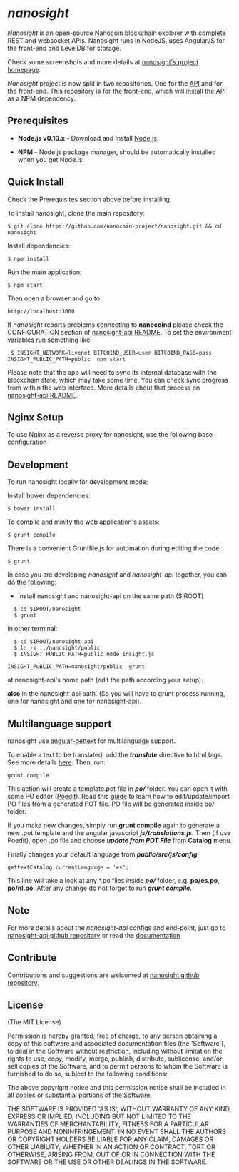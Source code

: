 # *nanosight*

*Nanosight* is an open-source Nanocoin blockchain explorer with complete REST and websocket APIs.
Nanosight runs in NodeJS, uses AngularJS for the front-end and LevelDB for storage.

Check some screenshots and more details at [nanosight's project homepage](https://github.com/nanocoin-project/nanosight).

*Nanosight* project is now split in two repositories. One for the [API](https://github.com/nanocoin-project/nanosight-api)
and for the front-end. This repository is for the front-end, which will install the API as a NPM dependency.


## Prerequisites

* **Node.js v0.10.x** - Download and Install [Node.js](http://www.nodejs.org/download/).

* **NPM** - Node.js package manager, should be automatically installed when you get Node.js.


## Quick Install
  Check the Prerequisites section above before installing.

  To install nanosight, clone the main repository:

    $ git clone https://github.com/nanocoin-project/nanosight.git && cd nanosight

  Install dependencies:

    $ npm install
    
  Run the main application:

    $ npm start
    
  Then open a browser and go to:

    http://localhost:3000

  If *nanosight* reports problems connecting to **nanocoind** please check the CONFIGURATION section of 
  [nanosight-api README](https://github.com/nanocoin-project/nanosight-api/blob/master/README.md). To set the 
  environment variables run something like:
  
     $ INSIGHT_NETWORK=livenet BITCOIND_USER=user BITCOIND_PASS=pass INSIGHT_PUBLIC_PATH=public  npm start


  Please note that the app will need to sync its internal database
  with the blockchain state, which may take some time. You can check
  sync progress from within the web interface. More details about that process
  on [nanosight-api README](https://github.com/nanocoin-project/nanosight-api/blob/master/README.md). 
  
  
## Nginx Setup

To use Nginx as a reverse proxy for nanosight, use the following base [configuration](https://gist.github.com/matiu/bdd5e55ff0ad90b54261)


## Development

To run nanosight locally for development mode:

Install bower dependencies:

```
$ bower install
```

To compile and minify the web application's assets:

```
$ grunt compile
```

There is a convenient Gruntfile.js for automation during editing the code

```
$ grunt
```

In case you are developing *nanosight* and *nanosight-api* together, you can do the following:

* Install nanosight and nanosight-api on the same path ($IROOT)

```
  $ cd $IROOT/nanosight
  $ grunt
```

in other terminal:

```
  $ cd $IROOT/nanosight-api
  $ ln -s ../nanosight/public
  $ INSIGHT_PUBLIC_PATH=public node insight.js 
```


``` 
INSIGHT_PUBLIC_PATH=nanosight/public  grunt
```

at nanosight-api's home path (edit the path according your setup).

**also** in the nanosight-api path. (So you will have to grunt process running, one for nanosight and one for nanosight-api).


## Multilanguage support

nanosight use [angular-gettext](http://angular-gettext.rocketeer.be) for
multilanguage support. 

To enable a text to be translated, add the ***translate*** directive to html tags. See more details [here](http://angular-gettext.rocketeer.be/dev-guide/annotate/). Then, run:

```
grunt compile
```

This action will create a template.pot file in ***po/*** folder. You can open
it with some PO editor ([Poedit](http://poedit.net)). Read this [guide](http://angular-gettext.rocketeer.be/dev-guide/translate/) to learn how to edit/update/import PO files from a generated POT file. PO file will be generated inside po/ folder.

If you make new changes, simply run **grunt compile** again to generate a new .pot template and the angular javascript ***js/translations.js***. Then (if use Poedit), open .po file and choose ***update from POT File*** from **Catalog** menu.

Finally changes your default language from ***public/src/js/config*** 

```
gettextCatalog.currentLanguage = 'es';
```

This line will take a look at any *.po files inside ***po/*** folder, e.g.
**po/es.po**, **po/nl.po**. After any change do not forget to run ***grunt
compile***.


## Note

For more details about the *nanosight-api* configs and end-point, just go to [nanosight-api github repository](https://github.com/nanocoin-project/nanosight-api) or read the [documentation](https://github.com/nanocoin-project/nanosight-api/blob/master/README.md)

## Contribute

Contributions and suggestions are welcomed at [nanosight github repository](https://github.com/nanocoin-project/nanosight).


## License
(The MIT License)

Permission is hereby granted, free of charge, to any person obtaining
a copy of this software and associated documentation files (the
'Software'), to deal in the Software without restriction, including
without limitation the rights to use, copy, modify, merge, publish,
distribute, sublicense, and/or sell copies of the Software, and to
permit persons to whom the Software is furnished to do so, subject to
the following conditions:

The above copyright notice and this permission notice shall be
included in all copies or substantial portions of the Software.

THE SOFTWARE IS PROVIDED 'AS IS', WITHOUT WARRANTY OF ANY KIND,
EXPRESS OR IMPLIED, INCLUDING BUT NOT LIMITED TO THE WARRANTIES OF
MERCHANTABILITY, FITNESS FOR A PARTICULAR PURPOSE AND NONINFRINGEMENT.
IN NO EVENT SHALL THE AUTHORS OR COPYRIGHT HOLDERS BE LIABLE FOR ANY
CLAIM, DAMAGES OR OTHER LIABILITY, WHETHER IN AN ACTION OF CONTRACT,
TORT OR OTHERWISE, ARISING FROM, OUT OF OR IN CONNECTION WITH THE
SOFTWARE OR THE USE OR OTHER DEALINGS IN THE SOFTWARE.
